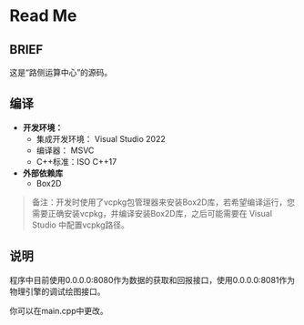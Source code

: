 # Read Me

## BRIEF

这是“路侧运算中心”的源码。



## 编译

- **开发环境：** 
  - 集成开发环境： Visual Studio 2022
  - 编译器： MSVC
  - C++标准：ISO C++17
- **外部依赖库**
  - Box2D

> 备注：开发时使用了vcpkg包管理器来安装Box2D库，若希望编译运行，您需要正确安装vcpkg，并编译安装Box2D库，之后可能需要在 Visual Studio 中配置vcpkg路径。

## 说明

程序中目前使用0.0.0.0:8080作为数据的获取和回报接口，使用0.0.0.0:8081作为物理引擎的调试绘图接口。

你可以在main.cpp中更改。


